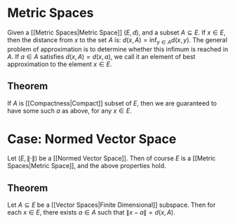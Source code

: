 # Metric Spaces
Given a [[Metric Spaces|Metric Space]] $(E,d)$, and a subset $A\subseteq E$. If $x\in E$, then the distance from $x$ to the set $A$ is: $d(x,A)=\inf_{y\in A}d(x,y)$. The general problem of approximation is to determine whether this infimum is reached in $A$.
	If $a\in A$ satisfies $d(x,A)=d(x,a)$, we call it an element of best approximation to the element $x\in E$. 
## Theorem
If $A$ is [[Compactness|Compact]] subset of $E$, then we are guaranteed to have some such $a$ as above, for any $x\in E$.
# Case: Normed Vector Space
Let $(E,\| \cdot \|)$ be a [[Normed Vector Space]]. Then of course $E$ is a [[Metric Spaces|Metric Space]], and the above properties hold. 
## Theorem
Let $A\subseteq E$ be a [[Vector Spaces|Finite Dimensional]] subspace. Then for each $x\in E$, there exists $a\in A$ such that $\| x-a \|=d(x,A)$.